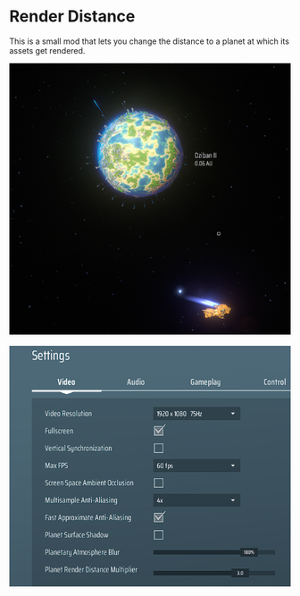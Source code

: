 # Render Distance

This is a small mod that lets you change the distance to a planet at which its assets get rendered.

![dist.png](./preview/dist.png)<br><br>
![settings.png](./preview/settings.png)

